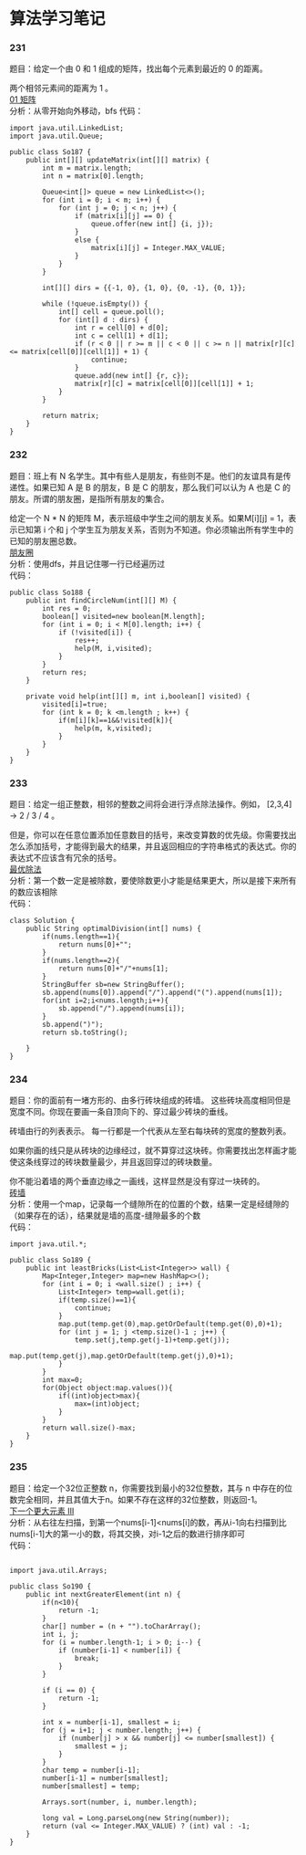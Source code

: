 # 算法学习笔记 
### 231
题目：给定一个由 0 和 1 组成的矩阵，找出每个元素到最近的 0 的距离。

两个相邻元素间的距离为 1 。   
[01 矩阵](https://leetcode-cn.com/problems/01-matrix/description/)   
分析：从零开始向外移动，bfs
代码：
~~~
import java.util.LinkedList;
import java.util.Queue;

public class So187 {
    public int[][] updateMatrix(int[][] matrix) {
        int m = matrix.length;
        int n = matrix[0].length;

        Queue<int[]> queue = new LinkedList<>();
        for (int i = 0; i < m; i++) {
            for (int j = 0; j < n; j++) {
                if (matrix[i][j] == 0) {
                    queue.offer(new int[] {i, j});
                }
                else {
                    matrix[i][j] = Integer.MAX_VALUE;
                }
            }
        }

        int[][] dirs = {{-1, 0}, {1, 0}, {0, -1}, {0, 1}};

        while (!queue.isEmpty()) {
            int[] cell = queue.poll();
            for (int[] d : dirs) {
                int r = cell[0] + d[0];
                int c = cell[1] + d[1];
                if (r < 0 || r >= m || c < 0 || c >= n || matrix[r][c] <= matrix[cell[0]][cell[1]] + 1) {
                    continue;
                }
                queue.add(new int[] {r, c});
                matrix[r][c] = matrix[cell[0]][cell[1]] + 1;
            }
        }

        return matrix;
    }
}
~~~

### 232
题目：班上有 N 名学生。其中有些人是朋友，有些则不是。他们的友谊具有是传递性。如果已知 A 是 B 的朋友，B 是 C 的朋友，那么我们可以认为 A 也是 C 的朋友。所谓的朋友圈，是指所有朋友的集合。

给定一个 N * N 的矩阵 M，表示班级中学生之间的朋友关系。如果M[i][j] = 1，表示已知第 i 个和 j 个学生互为朋友关系，否则为不知道。你必须输出所有学生中的已知的朋友圈总数。   
[ 朋友圈](https://leetcode-cn.com/problems/friend-circles/description/)  
分析：使用dfs，并且记住哪一行已经遍历过   
代码：
~~~
public class So188 {
    public int findCircleNum(int[][] M) {
        int res = 0;
        boolean[] visited=new boolean[M.length];
        for (int i = 0; i < M[0].length; i++) {
            if (!visited[i]) {
                res++;
                help(M, i,visited);
            }
        }
        return res;
    }

    private void help(int[][] m, int i,boolean[] visited) {
        visited[i]=true;
        for (int k = 0; k <m.length ; k++) {
            if(m[i][k]==1&&!visited[k]){
                help(m, k,visited);
            }
        }
    }
}
~~~


### 233
题目：给定一组正整数，相邻的整数之间将会进行浮点除法操作。例如， [2,3,4] -> 2 / 3 / 4 。

但是，你可以在任意位置添加任意数目的括号，来改变算数的优先级。你需要找出怎么添加括号，才能得到最大的结果，并且返回相应的字符串格式的表达式。你的表达式不应该含有冗余的括号。    
[最优除法](https://leetcode-cn.com/problems/optimal-division/description/)  
分析：第一个数一定是被除数，要使除数更小才能是结果更大，所以是接下来所有的数应该相除    
代码：
~~~
class Solution {
    public String optimalDivision(int[] nums) {
        if(nums.length==1){
            return nums[0]+"";
        }
        if(nums.length==2){
            return nums[0]+"/"+nums[1];
        }
        StringBuffer sb=new StringBuffer();
        sb.append(nums[0]).append("/").append("(").append(nums[1]);
        for(int i=2;i<nums.length;i++){
            sb.append("/").append(nums[i]);
        }
        sb.append(")");
        return sb.toString();
        
    }
}
~~~


### 234
题目：你的面前有一堵方形的、由多行砖块组成的砖墙。 这些砖块高度相同但是宽度不同。你现在要画一条自顶向下的、穿过最少砖块的垂线。

砖墙由行的列表表示。 每一行都是一个代表从左至右每块砖的宽度的整数列表。

如果你画的线只是从砖块的边缘经过，就不算穿过这块砖。你需要找出怎样画才能使这条线穿过的砖块数量最少，并且返回穿过的砖块数量。

你不能沿着墙的两个垂直边缘之一画线，这样显然是没有穿过一块砖的。   
[砖墙](https://leetcode-cn.com/problems/brick-wall/description/)  
分析：使用一个map，记录每一个缝隙所在的位置的个数，结果一定是经缝隙的（如果存在的话），结果就是墙的高度-缝隙最多的个数   
代码：
~~~
import java.util.*;

public class So189 {
    public int leastBricks(List<List<Integer>> wall) {
        Map<Integer,Integer> map=new HashMap<>();
        for (int i = 0; i <wall.size() ; i++) {
            List<Integer> temp=wall.get(i);
            if(temp.size()==1){
                continue;
            }
            map.put(temp.get(0),map.getOrDefault(temp.get(0),0)+1);
            for (int j = 1; j <temp.size()-1 ; j++) {
                temp.set(j,temp.get(j-1)+temp.get(j));
                map.put(temp.get(j),map.getOrDefault(temp.get(j),0)+1);
            }
        }
        int max=0;
        for(Object object:map.values()){
            if((int)object>max){
                max=(int)object;
            }
        }
        return wall.size()-max;
    }
}
~~~


### 235
题目：给定一个32位正整数 n，你需要找到最小的32位整数，其与 n 中存在的位数完全相同，并且其值大于n。如果不存在这样的32位整数，则返回-1。   
[下一个更大元素 III](https://leetcode-cn.com/problems/next-greater-element-iii/description/)  
分析：从右往左扫描，到第一个nums[i-1]<nums[i]的数，再从i-1向右扫描到比nums[i-1]大的第一小的数，将其交换，对i-1之后的数进行排序即可  
代码：
~~~

import java.util.Arrays;

public class So190 {
    public int nextGreaterElement(int n) {
        if(n<10){
            return -1;
        }
        char[] number = (n + "").toCharArray();
        int i, j;
        for (i = number.length-1; i > 0; i--) {
            if (number[i-1] < number[i]) {
                break;
            }
        }

        if (i == 0) {
            return -1;
        }

        int x = number[i-1], smallest = i;
        for (j = i+1; j < number.length; j++) {
            if (number[j] > x && number[j] <= number[smallest]) {
                smallest = j;
            }
        }
        char temp = number[i-1];
        number[i-1] = number[smallest];
        number[smallest] = temp;

        Arrays.sort(number, i, number.length);

        long val = Long.parseLong(new String(number));
        return (val <= Integer.MAX_VALUE) ? (int) val : -1;
    }
}
~~~